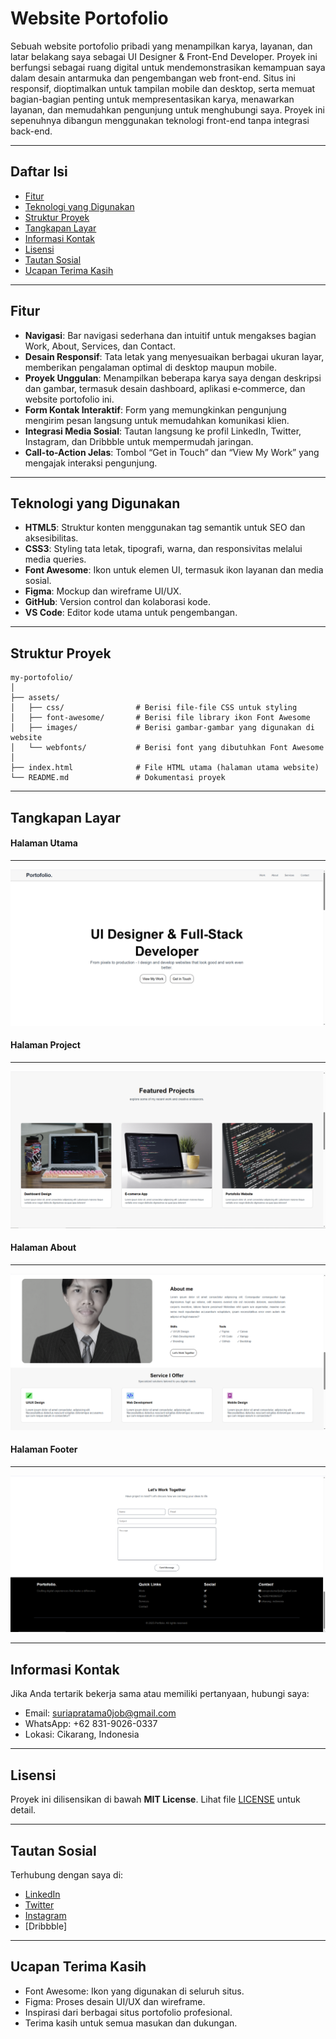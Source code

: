 # Website Portofolio

Sebuah website portofolio pribadi yang menampilkan karya, layanan, dan latar belakang saya sebagai UI Designer & Front-End Developer. Proyek ini berfungsi sebagai ruang digital untuk mendemonstrasikan kemampuan saya dalam desain antarmuka dan pengembangan web front-end. Situs ini responsif, dioptimalkan untuk tampilan mobile dan desktop, serta memuat bagian-bagian penting untuk mempresentasikan karya, menawarkan layanan, dan memudahkan pengunjung untuk menghubungi saya. Proyek ini sepenuhnya dibangun menggunakan teknologi front-end tanpa integrasi back-end.

---

## Daftar Isi

- [Fitur](#fitur)  
- [Teknologi yang Digunakan](#teknologi-yang-digunakan)  
- [Struktur Proyek](#struktur-proyek)  
- [Tangkapan Layar](#tangkapan-layar)  
- [Informasi Kontak](#informasi-kontak)  
- [Lisensi](#lisensi)  
- [Tautan Sosial](#tautan-sosial)  
- [Ucapan Terima Kasih](#ucapan-terima-kasih)  

---

## Fitur

- **Navigasi**: Bar navigasi sederhana dan intuitif untuk mengakses bagian Work, About, Services, dan Contact.  
- **Desain Responsif**: Tata letak yang menyesuaikan berbagai ukuran layar, memberikan pengalaman optimal di desktop maupun mobile.  
- **Proyek Unggulan**: Menampilkan beberapa karya saya dengan deskripsi dan gambar, termasuk desain dashboard, aplikasi e‑commerce, dan website portofolio ini.  
- **Form Kontak Interaktif**: Form yang memungkinkan pengunjung mengirim pesan langsung untuk memudahkan komunikasi klien.  
- **Integrasi Media Sosial**: Tautan langsung ke profil LinkedIn, Twitter, Instagram, dan Dribbble untuk mempermudah jaringan.  
- **Call-to-Action Jelas**: Tombol “Get in Touch” dan “View My Work” yang mengajak interaksi pengunjung.

---

## Teknologi yang Digunakan

- **HTML5**: Struktur konten menggunakan tag semantik untuk SEO dan aksesibilitas.  
- **CSS3**: Styling tata letak, tipografi, warna, dan responsivitas melalui media queries.  
- **Font Awesome**: Ikon untuk elemen UI, termasuk ikon layanan dan media sosial.  
- **Figma**: Mockup dan wireframe UI/UX.  
- **GitHub**: Version control dan kolaborasi kode.  
- **VS Code**: Editor kode utama untuk pengembangan.

---

## Struktur Proyek

```
my-portofolio/
│
├── assets/
│   ├── css/                # Berisi file-file CSS untuk styling
│   ├── font-awesome/       # Berisi file library ikon Font Awesome
│   ├── images/             # Berisi gambar-gambar yang digunakan di website
│   └── webfonts/           # Berisi font yang dibutuhkan Font Awesome
│
├── index.html              # File HTML utama (halaman utama website)
└── README.md               # Dokumentasi proyek
```

---

## Tangkapan Layar
#### Halaman Utama
---
![Preview Website](assets/images/home.png)

#### Halaman Project
---
![Preview Website](assets/images/project.png)

#### Halaman About
---
![Preview Website](assets/images/about.png)

#### Halaman Footer
---
![Preview Website](assets/images/footer.png)

---

## Informasi Kontak
Jika Anda tertarik bekerja sama atau memiliki pertanyaan, hubungi saya:
- Email: suriapratama0job@gmail.com
- WhatsApp: +62 831-9026-0337
- Lokasi: Cikarang, Indonesia

---

## Lisensi
Proyek ini dilisensikan di bawah **MIT License**. Lihat file [LICENSE](LICENSE) untuk detail.

---

## Tautan Sosial
Terhubung dengan saya di:
- [LinkedIn](https://www.linkedin.com/in/suria-pratama-97805434b/)
- [Twitter](https://x.com/SuriaPratama0)
- [Instagram](https://www.instagram.com/suria_pratama0/)
- [Dribbble]

---

## Ucapan Terima Kasih
- Font Awesome: Ikon yang digunakan di seluruh situs.
- Figma: Proses desain UI/UX dan wireframe.
- Inspirasi dari berbagai situs portofolio profesional.
- Terima kasih untuk semua masukan dan dukungan.
